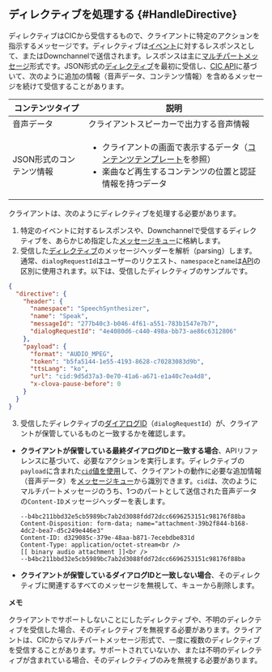 ## ディレクティブを処理する {#HandleDirective}
ディレクティブはCICから受信するもので、クライアントに特定のアクションを指示するメッセージです。ディレクティブは[イベント](#SendEvent)に対するレスポンスとして、またはDownchannelで送信されます。レスポンスは主に[マルチパートメッセージ](/Develop/References/CIC_API.md#MultipartMessage)形式です。JSON形式の[ディレクティブ](/Develop/References/CIC_API.md#Directive)を最初に受信し、[CIC API](/Develop/References/CIC_API.md)に基づいて、次のように追加の情報（音声データ、コンテンツ情報）を含めるメッセージを続けて受信することがあります。

| コンテンツタイプ            | 説明                                             |
|---------------------|-------------------------------------------------|
| 音声データ            | クライアントスピーカーで出力する音声情報                  |
| JSON形式のコンテンツ情報 | <ul><li>クライアントの画面で表示するデータ（<a href="/Develop/References/Content_Templates.md">コンテンツテンプレート</a>を参照）</li><li>楽曲など再生するコンテンツの位置と認証情報を持つデータ</li></ul> |

クライアントは、次のようにディレクティブを処理する必要があります。

1. 特定のイベントに対するレスポンスや、Downchannelで受信するディレクティブを、あらかじめ指定した[メッセージキュー](#ManageMessageQ)に格納します。
2. 受信した[ディレクティブ](/Develop/References/CIC_API.md#Directive)のメッセージヘッダーを解析（parsing）します。<br />
  通常、`dialogRequestId`はユーザーのリクエスト、`namespace`と`name`は[API](/Develop/References/CIC_API.md)の区別に使用されます。以下は、受信したディレクティブのサンプルです。
  ```json
  {
    "directive": {
      "header": {
        "namespace": "SpeechSynthesizer",
        "name": "Speak",
        "messageId": "277b40c3-b046-4f61-a551-783b1547e7b7",
        "dialogRequestId": "4e4080d6-c440-498a-bb73-ae86c6312806"
      },
      "payload": {
        "format": "AUDIO_MPEG",
        "token": "b5fa5144-1e55-4193-8628-c70283083d9b",
        "ttsLang": "ko",
        "url": "cid:9d5d37a3-0e70-41a6-a671-e1a40c7ea4d8",
        "x-clova-pause-before": 0
      }
    }
  }
  ```
3. 受信したディレクティブの[ダイアログID](/Develop/Guides/Manage_Dialogue_ID_And_Handle_Tasks.md)（`dialogRequestId`）が、クライアントが保管しているものと一致するかを確認します。
  * **クライアントが保管している最終ダイアログIDと一致する場合**、APIリファレンスに基づいて、必要なアクションを実行します。ディレクティブの`payload`に含まれた[`cid`値を使用](/Develop/References/MessageInterfaces/SpeechSynthesizer.md#Speak)して、クライアントの動作に必要な追加情報（音声データ）を[メッセージキュー](#ManageMessageQ)から識別できます。`cid`は、次のようにマルチパートメッセージのうち、1つのパートとして送信された音声データの`Content-ID`メッセージヘッダーを表します。
    ```
    --b4bc211bbd32e5cb5989bc7ab2d3088fdd72dcc6696253151c98176f88ba
    Content-Disposition: form-data; name="attachment-39b2f844-b168-4dc2-bea7-d5c249e446e3"
    Content-ID: d329085c-379e-48aa-b871-7ecebdbe831d
    Content-Type: application/octet-stream<br />
    [[ binary audio attachment ]]<br />
    --b4bc211bbd32e5cb5989bc7ab2d3088fdd72dcc6696253151c98176f88ba
    ```
  * **クライアントが保管しているダイアログIDと一致しない場合**、そのディレクティブに関連するすべてのメッセージを無視して、キューから削除します。

<div class="note">
  <p><strong>メモ</strong></p>
  <p>クライアントでサポートしないことにしたディレクティブや、不明のディレクティブを受信した場合、そのディレクティブを無視する必要があります。クライアントは、CICからマルチパートメッセージ形式で、一度に複数のディレクティブを受信することがあります。サポートされていないか、または不明のディレクティブが含まれている場合、そのディレクティブのみを無視する必要があります。</p>
</div>
